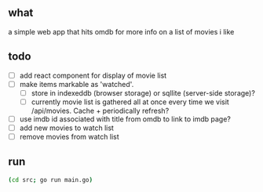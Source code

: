 ## what
a simple web app that hits omdb for more info on a list of movies i like

## todo
- [ ] add react component for display of movie list
- [ ] make items markable as 'watched'. 
    - [ ] store in indexeddb (browser storage) or sqllite (server-side storage)?
    - [ ] currently movie list is gathered all at once every time we visit /api/movies. Cache + periodically refresh?
- [ ] use imdb id associated with title from omdb to link to imdb page? 
- [ ] add new movies to watch list
- [ ] remove movies from watch list

## run

```bash
(cd src; go run main.go)
```